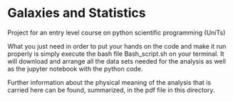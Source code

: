 # Galaxies and Statistics
Project for an entry level course on python scientific programming (UniTs)

What you just need in order to put your hands on the code and make it run properly is simply execute the bash file Bash_script.sh on your terminal. It will download and arrange all the data sets needed for the analysis as well as the jupyter notebook with the python code. 

Further information about the physical meaning of the analysis that is carried here can be found, summarized, in the pdf file in this directory.
